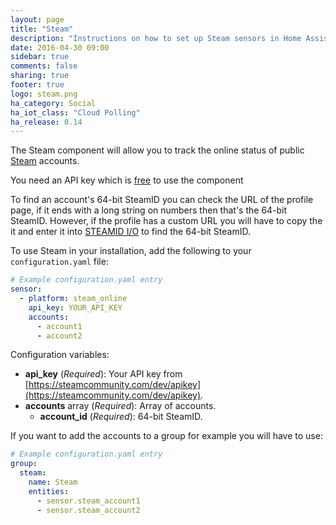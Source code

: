 ```yaml
---
layout: page
title: "Steam"
description: "Instructions on how to set up Steam sensors in Home Assistant."
date: 2016-04-30 09:00
sidebar: true
comments: false
sharing: true
footer: true
logo: steam.png
ha_category: Social
ha_iot_class: "Cloud Polling"
ha_release: 0.14
---
```



The Steam component will allow you to track the online status of public [Steam](https://steamcommunity.com) accounts.

You need an API key	which is [free](https://steamcommunity.com/dev/apikey) to use the component

To find an account's 64-bit SteamID you can check the URL of the profile page, if it ends with a long string on numbers then that's the 64-bit SteamID. However, if the profile has a custom URL you will have to copy the it and enter it into [STEAMID I/O](https://steamid.io/) to find the 64-bit SteamID.

To use Steam in your installation, add the following to your `configuration.yaml` file:

```yaml
# Example configuration.yaml entry
sensor:
  - platform: steam_online
    api_key: YOUR_API_KEY
    accounts:
      - account1
      - account2
```

Configuration variables:

- **api_key** (*Required*): Your API key from [https://steamcommunity.com/dev/apikey](https://steamcommunity.com/dev/apikey).
- **accounts** array (*Required*): Array of accounts.
  - **account_id** (*Required*): 64-bit SteamID.


If you want to add the accounts to a group for example you will have to use:

```yaml
# Example configuration.yaml entry
group:
  steam:
    name: Steam
    entities:
      - sensor.steam_account1
      - sensor.steam_account2
```
